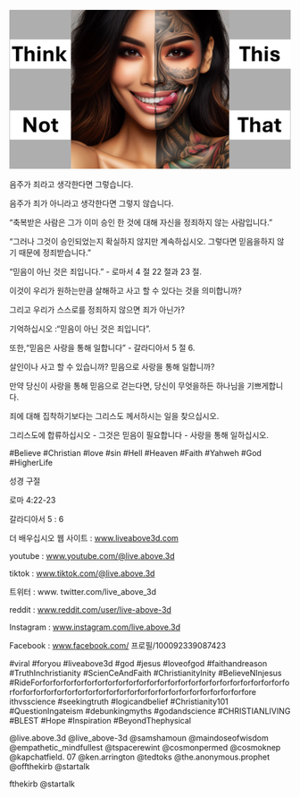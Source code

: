 ![Video cover image](../cover.jpg "cover photo")

음주가 죄라고 생각한다면 그렇습니다.

음주가 죄가 아니라고 생각한다면 그렇지 않습니다.

“축복받은 사람은 그가 이미 승인 한 것에 대해 자신을 정죄하지 않는 사람입니다.”

“그러나 그것이 승인되었는지 확실하지 않지만 계속하십시오. 그렇다면 믿음을하지 않기 때문에 정죄받습니다.”

“믿음이 아닌 것은 죄입니다.” - 로마서 4 절 22 절과 23 절.

이것이 우리가 원하는만큼 살해하고 사고 할 수 있다는 것을 의미합니까?

그리고 우리가 스스로를 정죄하지 않으면 죄가 아닌가?

기억하십시오 :“믿음이 아닌 것은 죄입니다”.

또한,“믿음은 사랑을 통해 일합니다” - 갈라디아서 5 절 6.

살인이나 사고 할 수 있습니까? 믿음으로 사랑을 통해 일합니까?

만약 당신이 사랑을 통해 믿음으로 걷는다면, 당신이 무엇을하든 하나님을 기쁘게합니다.

죄에 대해 집착하기보다는 그리스도 께서하시는 일을 찾으십시오.

그리스도에 합류하십시오 - 그것은 믿음이 필요합니다 - 사랑을 통해 일하십시오.

#Believe #Christian #love #sin #Hell #Heaven #Faith #Yahweh #God #HigherLife

성경 구절


로마 4:22-23

갈라디아서 5 : 6

더 배우십시오  웹 사이트 : www.liveabove3d.com


youtube : www.youtube.com/@live.above.3d

tiktok : www.tiktok.com/@live.above.3d

트위터 : www. twitter.com/live_above_3d

reddit : www.reddit.com/user/live-above-3d

Instagram : www.instagram.com/live.above.3d

Facebook : www.facebook.com/ 프로필/100092339087423

#viral #foryou #liveabove3d #god #jesus #loveofgod #faithandreason #TruthInchristianity #ScienCeAndFaith #ChristianityInity #BelieveNInjesus #RideForforforforforforforforforforforforforforforforforforforforforforforforforforforforforforforforforforforforforforforforforforforforforforforfore ithvsscience #seekingtruth #logicandbelief #Christianity101 #QuestionIngateism #debunkingmyths #godandscience #CHRISTIANLIVING #BLEST #Hope #Inspiration #BeyondThephysical

@live.above.3d @live_above-3d @samshamoun @maindoseofwisdom @empathetic_mindfullest @tspacerewint @cosmonpermed @cosmoknep @kapchatfield. 07 @ken.arrington @tedtoks @the.anonymous.prophet @offthekirb @startalk

fthekirb @startalk



